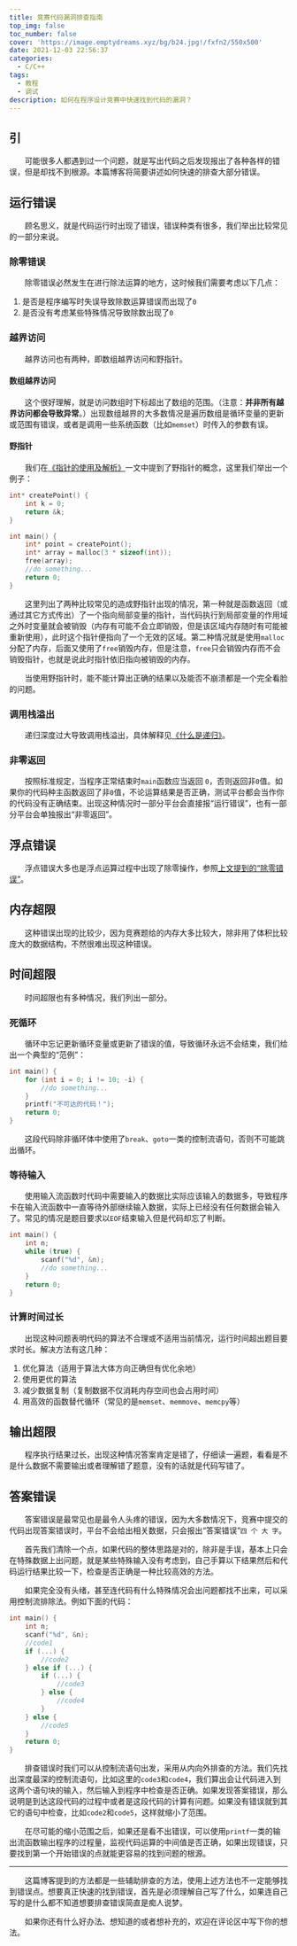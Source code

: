 ```yaml
---
title: 竞赛代码漏洞排查指南
top_img: false
toc_number: false
cover: 'https://image.emptydreams.xyz/bg/b24.jpg!/fxfn2/550x500'
date: 2021-12-03 22:56:37
categories:
  - C/C++
tags:
  - 教程
  - 调试
description: 如何在程序设计竞赛中快速找到代码的漏洞？
---
```


## 引

&emsp;&emsp;可能很多人都遇到过一个问题，就是写出代码之后发现报出了各种各样的错误，但是却找不到根源。本篇博客将简要讲述如何快速的排查大部分错误。

## 运行错误

&emsp;&emsp;顾名思义，就是代码运行时出现了错误，错误种类有很多，我们举出比较常见的一部分来说。

### 除零错误

&emsp;&emsp;除零错误必然发生在进行除法运算的地方，这时候我们需要考虑以下几点：

1. 是否是程序编写时失误导致除数运算错误而出现了`0`
2. 是否没有考虑某些特殊情况导致除数出现了`0`

### 越界访问

&emsp;&emsp;越界访问也有两种，即数组越界访问和野指针。

#### 数组越界访问

&emsp;&emsp;这个很好理解，就是访问数组时下标超出了数组的范围。（注意：**并非所有越界访问都会导致异常**。）出现数组越界的大多数情况是遍历数组是循环变量的更新或范围有错误，或者是调用一些系统函数（比如`memset`）时传入的参数有误。

#### 野指针

&emsp;&emsp;我们在[《指针的使用及解析》](https://blog.emptydreams.xyz/point/)一文中提到了野指针的概念，这里我们举出一个例子：

```c
int* createPoint() {
    int k = 0;
    return &k;
}

int main() {
    int* point = createPoint();
    int* array = malloc(3 * sizeof(int));
    free(array);
    //do something...
    return 0;
}
```

&emsp;&emsp;这里列出了两种比较常见的造成野指针出现的情况，第一种就是函数返回（或通过其它方式传出）了一个指向局部变量的指针，当代码执行到局部变量的作用域之外时变量就会被销毁（内存有可能不会立即销毁，但是该区域内存随时有可能被重新使用），此时这个指针便指向了一个无效的区域。第二种情况就是使用`malloc`分配了内存，后面又使用了`free`销毁内存，但是注意，`free`只会销毁内存而不会销毁指针，也就是说此时指针依旧指向被销毁的内存。

&emsp;&emsp;当使用野指针时，能不能计算出正确的结果以及能否不崩溃都是一个完全看脸的问题。

### 调用栈溢出

&emsp;&emsp;递归深度过大导致调用栈溢出，具体解释见[《什么是递归》](https://blog.emptydreams.xyz/recursion/)。

### 非零返回

&emsp;&emsp;按照标准规定，当程序正常结束时`main`函数应当返回 `0`，否则返回非`0`值。如果你的代码种主函数返回了非`0`值，不论运算结果是否正确，测试平台都会当作你的代码没有正确结束。出现这种情况时一部分平台会直接报“运行错误”，也有一部分平台会单独报出“非零返回”。

## 浮点错误

&emsp;&emsp;浮点错误大多也是浮点运算过程中出现了除零操作，参照[上文提到的“除零错误”](#除零错误)。

## 内存超限

&emsp;&emsp;这种错误出现的比较少，因为竞赛题给的内存大多比较大，除非用了体积比较庞大的数据结构，不然很难出现这种错误。

## 时间超限

&emsp;&emsp;时间超限也有多种情况，我们列出一部分。

### 死循环

&emsp;&emsp;循环中忘记更新循环变量或更新了错误的值，导致循环永远不会结束，我们给出一个典型的“范例”：

```c
int main() {
    for (int i = 0; i != 10; -i) {
        //do something...
    }
    printf("不可达的代码！");
    return 0;
}
```

&emsp;&emsp;这段代码除非循环体中使用了`break`、`goto`一类的控制流语句，否则不可能跳出循环。

### 等待输入

&emsp;&emsp;使用输入流函数时代码中需要输入的数据比实际应该输入的数据多，导致程序卡在输入流函数中一直等待外部继续输入数据，实际上已经没有任何数据会输入了。常见的情况是题目要求以`EOF`结束输入但是代码却忘了判断。

```c
int main() {
    int n;
    while (true) {
        scanf("%d", &n);
        //do something...
    }
    return 0;
}
```

### 计算时间过长

&emsp;&emsp;出现这种问题表明代码的算法不合理或不适用当前情况，运行时间超出题目要求时长。解决方法有这几种：

1. 优化算法（适用于算法大体方向正确但有优化余地）
2. 使用更优的算法
3. 减少数据复制（复制数据不仅消耗内存空间也会占用时间）
4. 用高效的函数替代循环（常见的是`memset`、`memmove`、`memcpy`等）

## 输出超限

&emsp;&emsp;程序执行结果过长，出现这种情况答案肯定是错了，仔细读一遍题，看看是不是什么数据不需要输出或者理解错了题意，没有的话就是代码写错了。

## 答案错误

&emsp;&emsp;答案错误是最常见也是最令人头疼的错误，因为大多数情况下，竞赛中提交的代码出现答案错误时，平台不会给出相关数据，只会报出“答案错误”` 四 个 大 字 `。

&emsp;&emsp;首先我们清除一个点，如果代码的整体思路是对的，除非是手误，基本上只会在特殊数据上出问题，就是某些特殊输入没有考虑到，自己手算以下结果然后和代码运行结果比较一下，检查是否正确是一种比较高效的方法。

&emsp;&emsp;如果完全没有头绪，甚至连代码有什么特殊情况会出问题都找不出来，可以采用控制流排除法。例如下面的代码：

```c
int main() {
    int n;
    scanf("%d", &n);
    //code1
    if (...) {
        //code2
    } else if (...) {
        if (...) {
            //code3
        } else {
            //code4
        }
    } else {
        //code5
    }
    return 0;
}
```

&emsp;&emsp;排查错误时我们可以从控制流语句出发，采用从内向外排查的方法。我们先找出深度最深的控制流语句，比如这里的`code3`和`code4`，我们算出会让代码进入到这两个语句块的输入，然后输入到程序中检查是否正确。如果发现答案错误，那么说明是到达这段代码的过程中或者是这段代码的计算有问题。如果没有错误就到其它的语句中检查，比如`code2`和`code5`，这样就缩小了范围。

&emsp;&emsp;在尽可能的缩小范围之后，如果还是看不出错误，可以使用`printf`一类的输出流函数输出程序的过程量，监视代码运算的中间值是否正确，如果出现错误，只要找到第一个开始错误的点就能更容易的找到问题的根源。

---

&emsp;&emsp;这篇博客提到的方法都是一些辅助排查的方法，使用上述方法也不一定能够找到错误点。想要真正快速的找到错误，首先是必须理解自己写了什么，如果连自己写的是什么都不知道想要排查错误简直是痴人说梦。

&emsp;&emsp;如果你还有什么好办法、想知道的或者想补充的，欢迎在评论区中写下你的想法。
